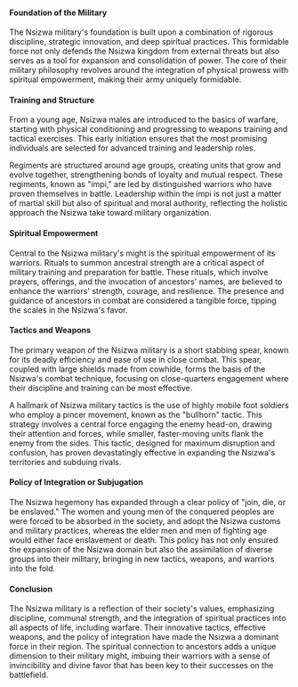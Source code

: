 #### Foundation of the Military

The Nsizwa military's foundation is built upon a combination of rigorous discipline, strategic innovation, and deep spiritual practices. This formidable force not only defends the Nsizwa kingdom from external threats but also serves as a tool for expansion and consolidation of power. The core of their military philosophy revolves around the integration of physical prowess with spiritual empowerment, making their army uniquely formidable.

#### Training and Structure

From a young age, Nsizwa males are introduced to the basics of warfare, starting with physical conditioning and progressing to weapons training and tactical exercises. This early initiation ensures that the most promising individuals are selected for advanced training and leadership roles.

Regiments are structured around age groups, creating units that grow and evolve together, strengthening bonds of loyalty and mutual respect. These regiments, known as "impi," are led by distinguished warriors who have proven themselves in battle. Leadership within the impi is not just a matter of martial skill but also of spiritual and moral authority, reflecting the holistic approach the Nsizwa take toward military organization.

#### Spiritual Empowerment

Central to the Nsizwa military's might is the spiritual empowerment of its warriors. Rituals to summon ancestral strength are a critical aspect of military training and preparation for battle. These rituals, which involve prayers, offerings, and the invocation of ancestors' names, are believed to enhance the warriors' strength, courage, and resilience. The presence and guidance of ancestors in combat are considered a tangible force, tipping the scales in the Nsizwa's favor.

#### Tactics and Weapons

The primary weapon of the Nsizwa military is a short stabbing spear, known for its deadly efficiency and ease of use in close combat. This spear, coupled with large shields made from cowhide, forms the basis of the Nsizwa's combat technique, focusing on close-quarters engagement where their discipline and training can be most effective.

A hallmark of Nsizwa military tactics is the use of highly mobile foot soldiers who employ a pincer movement, known as the "bullhorn" tactic. This strategy involves a central force engaging the enemy head-on, drawing their attention and forces, while smaller, faster-moving units flank the enemy from the sides. This tactic, designed for maximum disruption and confusion, has proven devastatingly effective in expanding the Nsizwa's territories and subduing rivals.

#### Policy of Integration or Subjugation

The Nsizwa hegemony has expanded through a clear policy of "join, die, or be enslaved." The women and young men of the conquered peoples are were forced to be absorbed in the society, and adopt the Nsizwa customs and military practices, whereas the elder men and men of fighting age would either face enslavement or death. This policy has not only ensured the expansion of the Nsizwa domain but also the assimilation of diverse groups into their military, bringing in new tactics, weapons, and warriors into the fold.

#### Conclusion

The Nsizwa military is a reflection of their society's values, emphasizing discipline, communal strength, and the integration of spiritual practices into all aspects of life, including warfare. Their innovative tactics, effective weapons, and the policy of integration have made the Nsizwa a dominant force in their region. The spiritual connection to ancestors adds a unique dimension to their military might, imbuing their warriors with a sense of invincibility and divine favor that has been key to their successes on the battlefield.